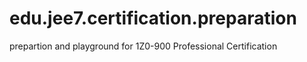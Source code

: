 # edu.jee7.certification.preparation
prepartion and playground  for 1Z0-900 Professional Certification 
